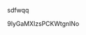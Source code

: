 sdfwqq













































































9lyGaMXIzsPCKWtgnINo
